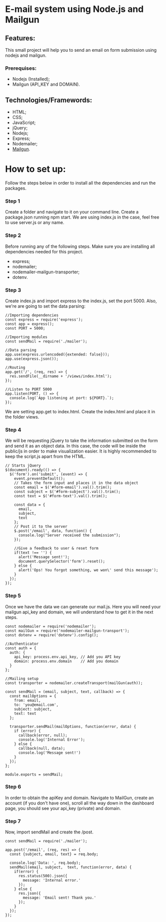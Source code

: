 # E-mail system using Node.js and Mailgun

## Features:
This small project will help you to send an email on form submission using nodejs and mailgun.

### Prerequises:
- Nodejs (Installed);
- Mailgun (API_KEY and DOMAIN).

## Technologies/Framewords:
- HTML;
- CSS;
- JavaScript;
- jQuery;
- Nodejs;
- Express;
- Nodemailer;
- [Mailgun](https://login.mailgun.com/login/).

# How to set up:
Follow the steps below in order to install all the dependencies and run the packages.

### Step 1
Create a folder and navigate to it on your command line. Create a package.json running npm start. We are using index.js in the case, feel free to use server.js or any name.

### Step 2
Before running any of the following steps. Make sure you are installing all dependencies needed for this project.
- express;
- nodemailer;
- nodemailer-mailgun-transporter;
- dotenv.

### Step 3
Create index.js and import express to the index.js, set the port 5000. Also, we're are going to set the data parsing:

    //Importing dependencies
    const express = require('express');
    const app = express();
    const PORT = 5000;

    //Importing modules
    const sendMail = require('./mailer');

    //Data parsing
    app.use(express.urlencoded({extended: false}));
    app.use(express.json());

    //Routing
    app.get('/', (req, res) => {
      res.sendFile(__dirname + '/views/index.html');
    });

    //Listen to PORT 5000
    app.listen(PORT, () => {
      console.log(`App listening at port: ${PORT}.`);
    });
    
We are setting app.get to index.html. Create the index.html and place it in the folder views.

### Step 4
We will be requesting jQuery to take the information submitted on the form and send it as an object data. In this case, the code will be inside the public/js in order to make visualization easier. It is highly recommended to keep the script.js apart from the HTML.

    // Starts jQuery
    $(document).ready(() => {
      $('form').on('submit', (event) => {
        event.preventDefault();
        // Takes the form input and places it in the data object
        const email = $('#form-email').val().trim();
        const subject = $('#form-subject').val().trim();
        const text = $('#form-text').val().trim();

        const data = {
          email,
          subject,
          text
        };
        // Post it to the server
        $.post('/email', data, function() {
          console.log("Server received the submission");
        });

        //Give a feedback to user & reset form
        if(text !== '') {
          alert('Message sent!');
          document.querySelector('form').reset();
        } else {
          alert('Ops! You forgot something, we won\' send this message');
        }
      });
    });

### Step 5
Once we have the data we can generate our mail.js. Here you will need your mailgun api_key and domain, we will understand how to get it in the next steps.

    const nodemailer = require('nodemailer');
    const mailGun = require('nodemailer-mailgun-transport');
    const dotenv = require('dotenv').config();

    //Authenticator
    const auth = {
      auth: {
        api_key: process.env.api_key, // Add you API key
        domain: process.env.domain    // Add you domain
      }
    };

    //Mailing setup
    const transporter = nodemailer.createTransport(mailGun(auth));

    const sendMail = (email, subject, text, callback) => {
      const mailOptions = {
        from: email,
        to: 'you@email.com',
        subject: subject,
        text: text
      };

      transporter.sendMail(mailOptions, function(error, data) {
        if (error) {
          callback(error, null);
          console.log('Internal Error');
        } else {
          callback(null, data);
          console.log('Message sent!')
        }
      });
    };

    module.exports = sendMail;
    
### Step 6
In order to obtain the apiKey and domain. Navigate to MailGun, create an account (if you don't have one), scroll all the way down in the dashboard page, you should see your api_key (private) and domain.

### Step 7
Now, import sendMail and create the /post.

    const sendMail = require('./mailer');

    app.post('/email', (req, res) => {
      const {subject, email, text} = req.body;

      console.log('Data: ', req.body);
      sendMail(email, subject,  text, function(error, data) {
        if(error) {
          res.status(500).json({
            message: 'Internal error.'
          });
        } else {
          res.json({
            message: 'Email sent! Thank you.'
          });
        }
      });
    });




